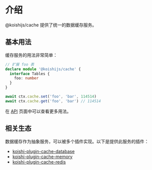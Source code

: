 # 介绍

@koishijs/cache 提供了统一的数据缓存服务。

## 基本用法

缓存服务的用法非常简单：

```ts
// 扩展 foo 表
declare module '@koishijs/cache' {
  interface Tables {
    foo: number
  }
}

await ctx.cache.set('foo', 'bar', 114514)
await ctx.cache.get('foo', 'bar') // 114514
```

在 [API](./api.md) 页面中可以查看更多用法。

## 相关生态

数据缓存作为抽象服务，可以被多个插件实现。以下是提供此服务的插件：

- [koishi-plugin-cache-database](./plugins/database.md)
- [koishi-plugin-cache-memory](./plugins/memory.md)
- [koishi-plugin-cache-redis](./plugins/redis.md)
